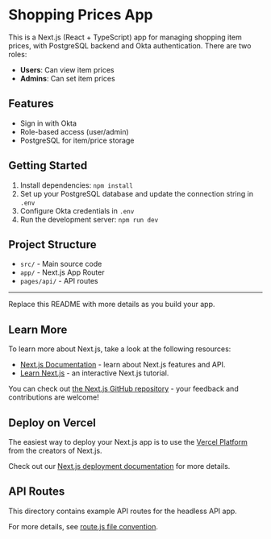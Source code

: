 # Shopping Prices App

This is a Next.js (React + TypeScript) app for managing shopping item prices, with PostgreSQL backend and Okta authentication. There are two roles:
- **Users**: Can view item prices
- **Admins**: Can set item prices

## Features
- Sign in with Okta
- Role-based access (user/admin)
- PostgreSQL for item/price storage

## Getting Started
1. Install dependencies: `npm install`
2. Set up your PostgreSQL database and update the connection string in `.env`
3. Configure Okta credentials in `.env`
4. Run the development server: `npm run dev`

## Project Structure
- `src/` - Main source code
- `app/` - Next.js App Router
- `pages/api/` - API routes

---

Replace this README with more details as you build your app.

## Learn More

To learn more about Next.js, take a look at the following resources:

- [Next.js Documentation](https://nextjs.org/docs) - learn about Next.js features and API.
- [Learn Next.js](https://nextjs.org/learn) - an interactive Next.js tutorial.

You can check out [the Next.js GitHub repository](https://github.com/vercel/next.js) - your feedback and contributions are welcome!

## Deploy on Vercel

The easiest way to deploy your Next.js app is to use the [Vercel Platform](https://vercel.com/new?utm_medium=default-template&filter=next.js&utm_source=create-next-app&utm_campaign=create-next-app-readme) from the creators of Next.js.

Check out our [Next.js deployment documentation](https://nextjs.org/docs/app/building-your-application/deploying) for more details.

## API Routes

This directory contains example API routes for the headless API app.

For more details, see [route.js file convention](https://nextjs.org/docs/app/api-reference/file-conventions/route).
